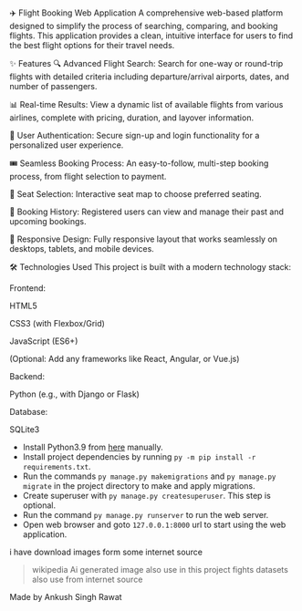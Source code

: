 ✈️ Flight Booking Web Application
A comprehensive web-based platform designed to simplify the process of searching, comparing, and booking flights. This application provides a clean, intuitive interface for users to find the best flight options for their travel needs.

✨ Features
🔍 Advanced Flight Search: Search for one-way or round-trip flights with detailed criteria including departure/arrival airports, dates, and number of passengers.

📊 Real-time Results: View a dynamic list of available flights from various airlines, complete with pricing, duration, and layover information.

👤 User Authentication: Secure sign-up and login functionality for a personalized user experience.

🎟️ Seamless Booking Process: An easy-to-follow, multi-step booking process, from flight selection to payment.

💺 Seat Selection: Interactive seat map to choose preferred seating.

📜 Booking History: Registered users can view and manage their past and upcoming bookings.

📱 Responsive Design: Fully responsive layout that works seamlessly on desktops, tablets, and mobile devices.

🛠️ Technologies Used
This project is built with a modern technology stack:

Frontend:

HTML5

CSS3 (with Flexbox/Grid)

JavaScript (ES6+)

(Optional: Add any frameworks like React, Angular, or Vue.js)

Backend:

Python (e.g., with Django or Flask)

Database:

SQLite3

- Install Python3.9 from [here](https://www.python.org/downloads/) manually.
- Install project dependencies by running `py -m pip install -r requirements.txt`.
- Run the commands `py manage.py makemigrations` and `py manage.py migrate` in the project directory to make and apply migrations.
- Create superuser with `py manage.py createsuperuser`. This step is optional.
- Run the command `py manage.py runserver` to run the web server.
- Open web browser and goto `127.0.0.1:8000` url to start using the web application.

i have download images form some internet source 
   > wikipedia
  > Ai generated image also use in this project
  > fights datasets also use from internet source



 Made  by Ankush Singh Rawat 



